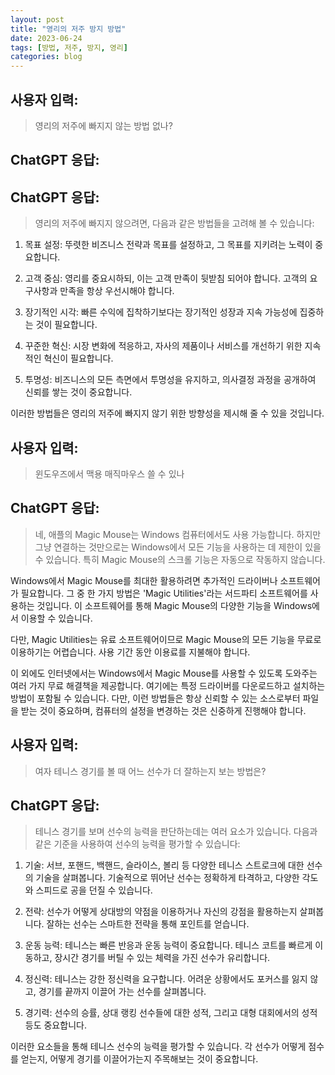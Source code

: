 ```yaml
---
layout: post
title: "영리의 저주 방지 방법"
date: 2023-06-24
tags: [방법, 저주, 방지, 영리]
categories: blog
---
```


## 사용자 입력:
> 영리의 저주에 빠지지 않는 방법 없나?

## ChatGPT 응답:
> 

## ChatGPT 응답:
> 영리의 저주에 빠지지 않으려면, 다음과 같은 방법들을 고려해 볼 수 있습니다:

1. 목표 설정: 뚜렷한 비즈니스 전략과 목표를 설정하고, 그 목표를 지키려는 노력이 중요합니다.

2. 고객 중심: 영리를 중요시하되, 이는 고객 만족이 뒷받침 되어야 합니다. 고객의 요구사항과 만족을 항상 우선시해야 합니다.

3. 장기적인 시각: 빠른 수익에 집착하기보다는 장기적인 성장과 지속 가능성에 집중하는 것이 필요합니다.

4. 꾸준한 혁신: 시장 변화에 적응하고, 자사의 제품이나 서비스를 개선하기 위한 지속적인 혁신이 필요합니다.

5. 투명성: 비즈니스의 모든 측면에서 투명성을 유지하고, 의사결정 과정을 공개하여 신뢰를 쌓는 것이 중요합니다.

이러한 방법들은 영리의 저주에 빠지지 않기 위한 방향성을 제시해 줄 수 있을 것입니다.

## 사용자 입력:
> 윈도우즈에서 맥용 매직마우스 쓸 수 있나

## ChatGPT 응답:
> 네, 애플의 Magic Mouse는 Windows 컴퓨터에서도 사용 가능합니다. 하지만 그냥 연결하는 것만으로는 Windows에서 모든 기능을 사용하는 데 제한이 있을 수 있습니다. 특히 Magic Mouse의 스크롤 기능은 자동으로 작동하지 않습니다.

Windows에서 Magic Mouse를 최대한 활용하려면 추가적인 드라이버나 소프트웨어가 필요합니다. 그 중 한 가지 방법은 'Magic Utilities'라는 서드파티 소프트웨어를 사용하는 것입니다. 이 소프트웨어를 통해 Magic Mouse의 다양한 기능을 Windows에서 이용할 수 있습니다.

다만, Magic Utilities는 유료 소프트웨어이므로 Magic Mouse의 모든 기능을 무료로 이용하기는 어렵습니다. 사용 기간 동안 이용료를 지불해야 합니다.

이 외에도 인터넷에서는 Windows에서 Magic Mouse를 사용할 수 있도록 도와주는 여러 가지 무료 해결책을 제공합니다. 여기에는 특정 드라이버를 다운로드하고 설치하는 방법이 포함될 수 있습니다. 다만, 이런 방법들은 항상 신뢰할 수 있는 소스로부터 파일을 받는 것이 중요하며, 컴퓨터의 설정을 변경하는 것은 신중하게 진행해야 합니다.

## 사용자 입력:
> 여자 테니스 경기를 볼 때 어느 선수가 더 잘하는지 보는 방법은?

## ChatGPT 응답:
> 테니스 경기를 보며 선수의 능력을 판단하는데는 여러 요소가 있습니다. 다음과 같은 기준을 사용하여 선수의 능력을 평가할 수 있습니다:

1. 기술: 서브, 포핸드, 백핸드, 슬라이스, 볼리 등 다양한 테니스 스트로크에 대한 선수의 기술을 살펴봅니다. 기술적으로 뛰어난 선수는 정확하게 타격하고, 다양한 각도와 스피드로 공을 던질 수 있습니다.

2. 전략: 선수가 어떻게 상대방의 약점을 이용하거나 자신의 강점을 활용하는지 살펴봅니다. 잘하는 선수는 스마트한 전략을 통해 포인트를 얻습니다.

3. 운동 능력: 테니스는 빠른 반응과 운동 능력이 중요합니다. 테니스 코트를 빠르게 이동하고, 장시간 경기를 버틸 수 있는 체력을 가진 선수가 유리합니다.

4. 정신력: 테니스는 강한 정신력을 요구합니다. 어려운 상황에서도 포커스를 잃지 않고, 경기를 끝까지 이끌어 가는 선수를 살펴봅니다.

5. 경기력: 선수의 승률, 상대 랭킹 선수들에 대한 성적, 그리고 대형 대회에서의 성적 등도 중요합니다.

이러한 요소들을 통해 테니스 선수의 능력을 평가할 수 있습니다. 각 선수가 어떻게 점수를 얻는지, 어떻게 경기를 이끌어가는지 주목해보는 것이 중요합니다.

